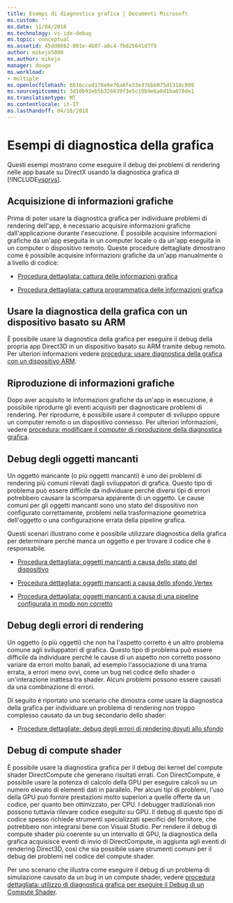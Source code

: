 ```yaml
---
title: Esempi di diagnostica grafica | Documenti Microsoft
ms.custom: ''
ms.date: 11/04/2016
ms.technology: vs-ide-debug
ms.topic: conceptual
ms.assetid: 45dd86b2-801e-4b07-a8c4-7bd25641d7f8
author: mikejo5000
ms.author: mikejo
manager: douge
ms.workload:
- multiple
ms.openlocfilehash: 6816cced178e6e76a8fe33e37bbb075d1318c999
ms.sourcegitcommit: 3d10b93eb5b326639f3e5c19b9e6a8d1ba078de1
ms.translationtype: MT
ms.contentlocale: it-IT
ms.lasthandoff: 04/18/2018
---
```

# <a name="graphics-diagnostics-examples"></a>Esempi di diagnostica della grafica
Questi esempi mostrano come eseguire il debug dei problemi di rendering nelle app basate su DirectX usando la diagnostica grafica di [!INCLUDE[vsprvs](../../code-quality/includes/vsprvs_md.md)].  
  
## <a name="capturing-graphics-information"></a>Acquisizione di informazioni grafiche  
 Prima di poter usare la diagnostica grafica per individuare problemi di rendering dell'app, è necessario acquisire informazioni grafiche dall'applicazione durante l'esecuzione. È possibile acquisire informazioni grafiche da un'app eseguita in un computer locale o da un'app eseguita in un computer o dispositivo remoto. Queste procedure dettagliate dimostrano come è possibile acquisire informazioni grafiche da un'app manualmente o a livello di codice:  
  
-   [Procedura dettagliata: cattura delle informazioni grafica](walkthrough-capturing-graphics-information.md)  
  
-   [Procedura dettagliata: cattura programmatica delle informazioni grafica](walkthrough-capturing-graphics-information-programmatically.md)  
  
## <a name="use-graphics-diagnostics-with-an-arm-based-device"></a>Usare la diagnostica della grafica con un dispositivo basato su ARM  
 È possibile usare la diagnostica della grafica per eseguire il debug della propria app Direct3D in un dispositivo basato su ARM tramite debug remoto. Per ulteriori informazioni vedere [procedura: usare diagnostica della grafica con un dispositivo ARM](how-to-use-graphics-diagnostics-with-an-arm-device.md).  
  
## <a name="playing-back-graphics-information"></a>Riproduzione di informazioni grafiche  
 Dopo aver acquisito le informazioni grafiche da un'app in esecuzione, è possibile riprodurre gli eventi acquisiti per diagnosticare problemi di rendering. Per riprodurre, è possibile usare il computer di sviluppo oppure un computer remoto o un dispositivo connesso. Per ulteriori informazioni, vedere [procedura: modificare il computer di riproduzione della diagnostica grafica](how-to-change-the-graphics-diagnostics-playback-machine.md).  
  
## <a name="debugging-missing-objects"></a>Debug degli oggetti mancanti  
 Un oggetto mancante (o più oggetti mancanti) è uno dei problemi di rendering più comuni rilevati dagli sviluppatori di grafica. Questo tipo di problema può essere difficile da individuare perché diversi tipi di errori potrebbero causare la scomparsa apparente di un oggetto. Le cause comuni per gli oggetti mancanti sono uno stato del dispositivo non configurato correttamente, problemi nella trasformazione geometrica dell'oggetto o una configurazione errata della pipeline grafica.  
  
 Questi scenari illustrano come è possibile utilizzare diagnostica della grafica per determinare perché manca un oggetto e per trovare il codice che è responsabile.  
  
-   [Procedura dettagliata: oggetti mancanti a causa dello stato del dispositivo](walkthrough-missing-objects-due-to-device-state.md)  
  
-   [Procedura dettagliata: oggetti mancanti a causa dello sfondo Vertex](walkthrough-missing-objects-due-to-vertex-shading.md)  
  
-   [Procedura dettagliata: oggetti mancanti a causa di una pipeline configurata in modo non corretto](walkthrough-missing-objects-due-to-misconfigured-pipeline.md)  
  
## <a name="debugging-rendering-errors"></a>Debug degli errori di rendering  
 Un oggetto (o più oggetti) che non ha l'aspetto corretto è un altro problema comune agli sviluppatori di grafica. Questo tipo di problema può essere difficile da individuare perché le cause di un aspetto non corretto possono variare da errori molto banali, ad esempio l'associazione di una trama errata, a errori meno ovvi, come un bug nel codice dello shader o un'interazione inattesa tra shader. Alcuni problemi possono essere causati da una combinazione di errori.  
  
 Di seguito è riportato uno scenario che dimostra come usare la diagnostica della grafica per individuare un problema di rendering non troppo complesso causato da un bug secondario dello shader:  
  
-   [Procedure dettagliate: debug degli errori di rendering dovuti allo sfondo](walkthrough-debugging-rendering-errors-due-to-shading.md)  
  
## <a name="debugging-compute-shaders"></a>Debug di compute shader  
 È possibile usare la diagnostica grafica per il debug dei kernel del compute shader DirectCompute che generano risultati errati. Con DirectCompute, è possibile usare la potenza di calcolo della GPU per eseguire calcoli su un numero elevato di elementi dati in parallelo. Per alcuni tipi di problemi, l'uso della GPU può fornire prestazioni molto superiori a quelle offerte da un codice, per quanto ben ottimizzato, per CPU. I debugger tradizionali non possono tuttavia rilevare codice eseguito su GPU. Il debug di questo tipo di codice spesso richiede strumenti specializzati specifici del fornitore, che potrebbero non integrarsi bene con Visual Studio. Per rendere il debug di compute shader più coerente su un intervallo di GPU, la diagnostica della grafica acquisisce eventi di invio di DirectCompute, in aggiunta agli eventi di rendering Direct3D, così che sia possibile usare strumenti comuni per il debug dei problemi nel codice del compute shader.  
  
 Per uno scenario che illustra come eseguire il debug di un problema di simulazione causato da un bug in un compute shader, vedere [procedura dettagliata: utilizzo di diagnostica grafica per eseguire il Debug di un Compute Shader](walkthrough-using-graphics-diagnostics-to-debug-a-compute-shader.md).